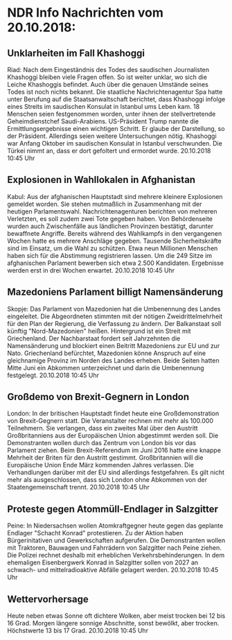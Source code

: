 # NDR Info Nachrichten vom 20.10.2018:


## Unklarheiten im Fall Khashoggi
Riad: Nach dem Eingeständnis des Todes des saudischen Journalisten Khashoggi bleiben viele Fragen offen. So ist weiter unklar, wo sich die Leiche Khashoggis befindet. Auch über die genauen Umstände seines Todes ist noch nichts bekannt. Die staatliche Nachrichtenagentur Spa hatte unter Berufung auf die Staatsanwaltschaft berichtet, dass Khashoggi infolge eines Streits im saudischen Konsulat in Istanbul ums Leben kam. 18 Menschen seien festgenommen worden, unter ihnen der stellvertretende Geheimdienstchef Saudi-Arabiens. US-Präsident Trump nannte die Ermittlungsergebnisse einen wichtigen Schritt. Er glaube der Darstellung, so der Präsident. Allerdings seien weitere Untersuchungen nötig. Khashoggi war Anfang Oktober im saudischen Konsulat in Istanbul verschwunden. Die Türkei nimmt an, dass er dort gefoltert und ermordet wurde. 20.10.2018 10:45 Uhr 

## Explosionen in Wahllokalen in Afghanistan
Kabul: Aus der afghanischen Hauptstadt sind mehrere kleinere Explosionen gemeldet worden. Sie stehen mutmaßlich in Zusammenhang mit der heutigen Parlamentswahl. Nachrichtenagenturen berichten von mehreren Verletzten, es soll zudem zwei Tote gegeben haben. Von Behördenseite wurden auch Zwischenfälle aus ländlichen Provinzen bestätigt, darunter bewaffnete Angriffe. Bereits während des Wahlkampfs in den vergangenen Wochen hatte es mehrere Anschläge gegeben. Tausende Sicherheitskräfte sind im Einsatz, um die Wahl zu schützen. Etwa neun Millionen Menschen haben sich für die Abstimmung registrieren lassen. Um die 249 Sitze im afghanischen Parlament bewerben sich etwa 2.500 Kandidaten. Ergebnisse werden erst in drei Wochen erwartet. 20.10.2018 10:45 Uhr 

## Mazedoniens Parlament billigt Namensänderung
Skopje: Das Parlament von Mazedonien hat die Umbenennung des Landes eingeleitet. Die Abgeordneten stimmten mit der nötigen Zweidrittelmehrheit für den Plan der Regierung, die Verfassung zu ändern. Der Balkanstaat soll künftig "Nord-Mazedonien" heißen. Hintergrund ist ein Streit mit Griechenland. Der Nachbarstaat fordert seit Jahrzehnten die Namensänderung und blockiert einen Beitritt Mazedoniens zur EU und zur Nato. Griechenland befürchtet, Mazedonien könne Anspruch auf eine gleichnamige Provinz im Norden des Landes erheben. Beide Seiten hatten Mitte Juni ein Abkommen unterzeichnet und darin die Umbenennung festgelegt. 20.10.2018 10:45 Uhr 

## Großdemo von Brexit-Gegnern in London
London: In der britischen Hauptstadt findet heute eine Großdemonstration von Brexit-Gegnern statt. Die Veranstalter rechnen mit mehr als 100.000 Teilnehmern. Sie verlangen, dass ein zweites Mal über den Austritt Großbritanniens aus der Europäischen Union abgestimmt werden soll. Die Demonstranten wollen durch das Zentrum von London bis vor das Parlament ziehen. Beim Brexit-Referendum im Juni 2016 hatte eine knappe Mehrheit der Briten für den Austritt gestimmt. Großbritannien will die Europäische Union Ende März kommenden Jahres verlassen. Die Verhandlungen darüber mit der EU sind allerdings festgefahren. Es gilt nicht mehr als ausgeschlossen, dass sich London ohne Abkommen von der Staatengemeinschaft trennt. 20.10.2018 10:45 Uhr 

## Proteste gegen Atommüll-Endlager in Salzgitter
Peine: In Niedersachsen wollen Atomkraftgegner heute gegen das geplante Endlager "Schacht Konrad" protestieren. Zu der Aktion haben Bürgerinitativen und Gewerkschaften aufgerufen. Die Demonstranten wollen mit Traktoren, Bauwagen und Fahrrädern von Salzgitter nach Peine ziehen. Die Polizei rechnet deshalb mit erheblichen Verkehrsbehinderungen. In dem ehemaligen Eisenbergwerk Konrad in Salzgitter sollen von 2027 an schwach- und mittelradioaktive Abfälle gelagert werden. 20.10.2018 10:45 Uhr 

## Wettervorhersage
Heute neben etwas Sonne oft dichtere Wolken, aber meist trocken bei 12 bis 16 Grad. Morgen längere sonnige Abschnitte, sonst bewölkt, aber trocken. Höchstwerte 13 bis 17 Grad. 20.10.2018 10:45 Uhr 

